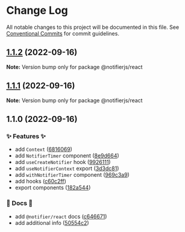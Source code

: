 # Change Log

All notable changes to this project will be documented in this file.
See [Conventional Commits](https://conventionalcommits.org) for commit guidelines.

## [1.1.2](https://github.com/ArtemKlyuev/notifier/compare/@notifierjs/react@1.1.1...@notifierjs/react@1.1.2) (2022-09-16)

**Note:** Version bump only for package @notifierjs/react





## [1.1.1](https://github.com/ArtemKlyuev/notifier/compare/@notifierjs/react@1.1.0...@notifierjs/react@1.1.1) (2022-09-16)

**Note:** Version bump only for package @notifierjs/react





## 1.1.0 (2022-09-16)


### ✨ Features ✨

* add `Context` ([6816069](https://github.com/ArtemKlyuev/notifier/commit/68160690c7daa59b25867cf17815f884c2e07af8))
* add `NotifierTimer` component ([8e9d664](https://github.com/ArtemKlyuev/notifier/commit/8e9d6646e58e66c49857b711a876a46b387bf422))
* add `useCreateNotifier` hook ([9926111](https://github.com/ArtemKlyuev/notifier/commit/9926111e7760f2703f762840142a7b8456ee1297))
* add `useNotifierContext` export ([3d3dc81](https://github.com/ArtemKlyuev/notifier/commit/3d3dc81a2837c9cf9567c69fdc065b72ed7088f5))
* add `withNotifierTimer` component ([969c3a9](https://github.com/ArtemKlyuev/notifier/commit/969c3a9446396314fa8ebf909dbe141e6b19edd8))
* add hooks ([c60c2ff](https://github.com/ArtemKlyuev/notifier/commit/c60c2ff53d7d4beb5ab14b1e5f64c5dbf1124439))
* export components ([182a544](https://github.com/ArtemKlyuev/notifier/commit/182a544c1ef05b0f255d3cabcfba682867264f86))


### 📖 Docs 📖

* add `@notifier/react` docs ([c646671](https://github.com/ArtemKlyuev/notifier/commit/c64667100bd5048d80783a72178755c727a12493))
* add additional info ([50554c2](https://github.com/ArtemKlyuev/notifier/commit/50554c2bf0a0803942f0c7345b7de0a138fb0e4e))
